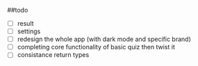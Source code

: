 ##todo

- [ ] result
- [ ] settings
- [ ] redesign the whole app (with dark mode and specific brand)
- [ ] completing core functionality of basic quiz then twist it
- [ ] consistance return types
